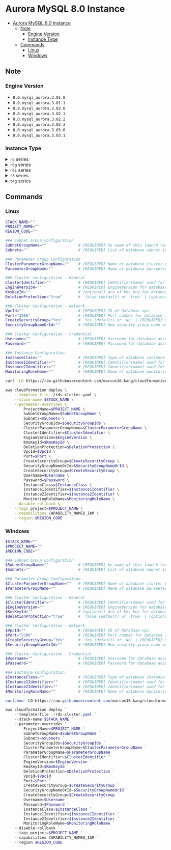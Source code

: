 # Aurora MySQL 8.0 Instance

- [Aurora MySQL 8.0 Instance](#aurora-mysql-80-instance)
  - [Note](#note)
    - [Engine Version](#engine-version)
    - [Instance Type](#instance-type)
  - [Commands](#commands)
    - [Linux](#linux)
    - [Windows](#windows)

## Note

### Engine Version

- `8.0.mysql_aurora.3.01.0`
- `8.0.mysql_aurora.3.01.1`
- `8.0.mysql_aurora.3.02.0`
- `8.0.mysql_aurora.3.02.1`
- `8.0.mysql_aurora.3.02.2`
- `8.0.mysql_aurora.3.02.3`
- `8.0.mysql_aurora.3.03.0`
- `8.0.mysql_aurora.3.03.1`

### Instance Type

<details>
<summary><code>r5</code> series</summary>

- `db.r5.large`
- `db.r5.xlarge`
- `db.r5.2xlarge`
- `db.r5.4xlarge`
- `db.r5.8xlarge`
- `db.r5.12xlarge`
- `db.r5.16xlarge`
- `db.r5.24xlarge`

</details>

<details>
<summary><code>r6g</code> series</summary>

- `db.r6g.large`
- `db.r6g.xlarge`
- `db.r6g.2xlarge`
- `db.r6g.4xlarge`
- `db.r6g.8xlarge`
- `db.r6g.12xlarge`
- `db.r6g.16xlarge`

</details>

<details>
<summary><code>r6i</code> series</summary>

- `db.r6i.large`
- `db.r6i.xlarge`
- `db.r6i.2xlarge`
- `db.r6i.4xlarge`
- `db.r6i.8xlarge`
- `db.r6i.12xlarge`
- `db.r6i.16xlarge`
- `db.r6i.24xlarge`
- `db.r6i.32xlarge`

</details>

<details>
<summary><code>t3</code> series</summary>

- `db.t3.medium`
- `db.t3.large`

</details>

<details>
<summary><code>t4g</code> series</summary>

- `db.t4g.medium`
- `db.t4g.large`

</details>

## Commands

### Linux

``` bash
STACK_NAME=""
PROJECT_NAME=""
REGION_CODE=""

### Subnet Group Configuration
SubnetGroupName=""              # [REQUIRED] he name of this launch template.
Subnets=""                      # [REQUIRED] List of database subnet ids.

### Parameter Group Configuration
ClusterParameterGroupName=""    # [REQUIRED] Name of database cluster parameter group.
ParameterGroupName=""           # [REQUIRED] Name of database parameter group.

### Cluster Configuration - General
ClusterIdentifier=""            # [REQUIRED] Identifier(name) used for database cluster.
EngineVersion=""                # [REQUIRED] EngineVersion for database. (https://docs.aws.amazon.com/AWSCloudFormation/latest/UserGuide/aws-resource-rds-dbcluster.html#cfn-rds-dbcluster-engineversion)
KmsKeyId=""                     # [optional] Arn of kms key for database cluster. (If don't specify this property, use default key.)
DeletionProtection="true"       # `false`(default) or `true` | [optional] State for database deletion protection.

### Cluster Configuration - Network
VpcId=""                        # [REQUIRED] ID of database vpc.
Port="3306"                     # [REQUIRED] Port number for database instance.
CreateSecurityGroup="Yes"       # `Yes`(default) or `No` | [REQUIRED] Create a new security group or using existed security group.
SecurityGroupNameOrId=""        # [REQUIRED] New security group name or existed security group id.

### Cluster Configuration - Credential
Username=""                     # [REQUIRED] Username for database access.
Password=""                     # [REQUIRED] Password for database access.

### Instance Configuration
InstanceClass=""                # [REQUIRED] Type of database instance type.
Instance1Identifier=""          # [REQUIRED] Identifier(name) used for database instance 1 (maybe writer)
Instance2Identifier=""          # [REQUIRED] Identifier(name) used for database instance 2 (maybe reader)
MonitoringRoleName=""           # [REQUIRED] Name of database monitoring iam role.

curl -LO https://raw.githubusercontent.com/marcus16-kang/cloudformation-templates/main/rds/multi-az-cluster/aurora-mysql-8.0-instance/rds-cluster.yaml

aws cloudformation deploy \
    --template-file ./rds-cluster.yaml \
    --stack-name $STACK_NAME \
    --parameter-overrides \
        ProjectName=$PROJECT_NAME \
        SubnetGroupName=$SubnetGroupName \
        Subnets=$Subnets \
        SecurityGroupIds=$SecurityGroupIds \
        ClusterParameterGroupName=$ClusterParameterGroupName \
        ClusterIdentifier=$ClusterIdentifier \
        EngineVersion=$EngineVersion \
        KmsKeyId=$KmsKeyId \
        DeletionProtection=$DeletionProtection \
        VpcId=$VpcId \
        Port=$Port \
        CreateSecurityGroup=$CreateSecurityGroup \
        SecurityGroupNameOrId=$SecurityGroupNameOrId \
        CreateSecurityGroup=$CreateSecurityGroup \
        Username=$Username \
        Password=$Password \
        InstanceClass=$InstanceClass \
        Instance1Identifier=$Instance1Identifier \
        Instance2Identifier=$Instance2Identifier \
        MonitoringRoleName=$MonitoringRoleName \
    --disable-rollback \
    --tags project=$PROJECT_NAME \
    --capabilities CAPABILITY_NAMED_IAM \
    --region $REGION_CODE
```

### Windows

``` powershell
$STACK_NAME=""
$PROJECT_NAME=""
$REGION_CODE=""

### Subnet Group Configuration
$SubnetGroupName=""             # [REQUIRED] he name of this launch template.
$Subnets=""                     # [REQUIRED] List of database subnet ids.

### Parameter Group Configuration
$ClusterParameterGroupName=""   # [REQUIRED] Name of database cluster parameter group.
$ParameterGroupName=""          # [REQUIRED] Name of database parameter group.

### Cluster Configuration - General
$ClusterIdentifier=""           # [REQUIRED] Identifier(name) used for database cluster.
$EngineVersion=""               # [REQUIRED] EngineVersion for database. (https://docs.aws.amazon.com/AWSCloudFormation/latest/UserGuide/aws-resource-rds-dbcluster.html#cfn-rds-dbcluster-engineversion)
$KmsKeyId=""                    # [optional] Arn of kms key for database cluster. (If don't specify this property, use default key.)
$DeletionProtection="true"      # `false`(default) or `true` | [optional] State for database deletion protection.

### Cluster Configuration - Network
$VpcId=""                       # [REQUIRED] ID of database vpc.
$Port="3306"                    # [REQUIRED] Port number for database instance.
$CreateSecurityGroup="Yes"      # `Yes`(default) or `No` | [REQUIRED] Create a new security group or using existed security group.
$SecurityGroupNameOrId=""       # [REQUIRED] New security group name or existed security group id.

### Cluster Configuration - Credential
$Username=""                    # [REQUIRED] Username for database access.
$Password=""                    # [REQUIRED] Password for database access.

### Instance Configuration
$InstanceClass=""               # [REQUIRED] Type of database instance type.
$Instance1Identifier=""         # [REQUIRED] Identifier(name) used for database instance 1 (maybe writer)
$Instance2Identifier=""         # [REQUIRED] Identifier(name) used for database instance 2 (maybe reader)
$MonitoringRoleName=""          # [REQUIRED] Name of database monitoring iam role.

curl.exe -LO https://raw.githubusercontent.com/marcus16-kang/cloudformation-templates/main/rds/multi-az-cluster/aurora-mysql-8.0-instance/rds-cluster.yaml

aws cloudformation deploy `
    --template-file ./rds-cluster.yaml `
    --stack-name $STACK_NAME `
    --parameter-overrides `
        ProjectName=$PROJECT_NAME `
        SubnetGroupName=$SubnetGroupName `
        Subnets=$Subnets `
        SecurityGroupIds=$SecurityGroupIds `
        ClusterParameterGroupName=$ClusterParameterGroupName `
        ParameterGroupName=$ParameterGroupName `
        ClusterIdentifier=$ClusterIdentifier `
        EngineVersion=$EngineVersion `
        KmsKeyId=$KmsKeyId `
        DeletionProtection=$DeletionProtection `
        VpcId=$VpcId `
        Port=$Port `
        CreateSecurityGroup=$CreateSecurityGroup `
        SecurityGroupNameOrId=$SecurityGroupNameOrId `
        CreateSecurityGroup=$CreateSecurityGroup `
        Username=$Username `
        Password=$Password `
        InstanceClass=$InstanceClass `
        Instance1Identifier=$Instance1Identifier `
        Instance2Identifier=$Instance2Identifier `
        MonitoringRoleName=$MonitoringRoleName `
    --disable-rollback `
    --tags project=$PROJECT_NAME `
    --capabilities CAPABILITY_NAMED_IAM `
    --region $REGION_CODE
```